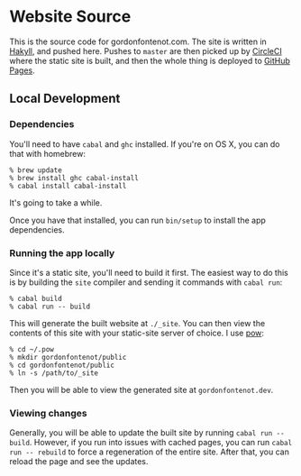 # Website Source #

This is the source code for gordonfontenot.com. The site is written in
[Hakyll], and pushed here. Pushes to `master` are then picked up by [CircleCI]
where the static site is built, and then the whole thing is deployed to
[GitHub Pages].

[Hakyll]: http://jaspervdj.be/hakyll/
[CircleCI]: https://circleci.com/gh/gfontenot/website-source
[GitHub Pages]: https://github.com/gfontenot/gfontenot.github.com

## Local Development ##

### Dependencies ###

You'll need to have `cabal` and `ghc` installed. If you're on OS X, you can do
that with homebrew:

```
% brew update
% brew install ghc cabal-install
% cabal install cabal-install
```

It's going to take a while.

Once you have that installed, you can run `bin/setup` to install the app
dependencies.

### Running the app locally ###

Since it's a static site, you'll need to build it first. The easiest way to do
this is by building the `site` compiler and sending it commands with `cabal
run`:

```
% cabal build
% cabal run -- build
```

This will generate the built website at `./_site`. You can then view the
contents of this site with your static-site server of choice. I use [pow]:

[pow]: http://pow.cx

```
% cd ~/.pow
% mkdir gordonfontenot/public
% cd gordonfontenot/public
% ln -s /path/to/_site
```

Then you will be able to view the generated site at `gordonfontenot.dev`.

### Viewing changes ###

Generally, you will be able to update the built site by running `cabal run --
build`. However, if you run into issues with cached pages, you can run `cabal
run -- rebuild` to force a regeneration of the entire site. After that, you
can reload the page and see the updates.
